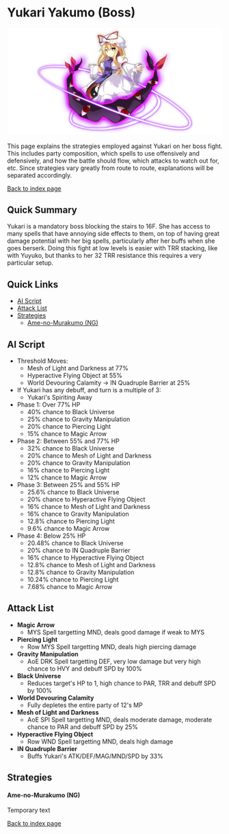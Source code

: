 # Yukari Yakumo (Boss)

![](img/yukari.png)

This page explains the strategies employed against Yukari on her boss fight. This includes party composition, which spells to use offensively and defensively, and how the battle should flow, which attacks to watch out for, etc. Since strategies vary greatly from route to route, explanations will be separated accordingly.

[Back to index page](../index.md)

## Quick Summary

Yukari is a mandatory boss blocking the stairs to 16F. She has access to many spells that have annoying side effects to them, on top of having great damage potential with her big spells, particularly after her buffs when she goes berserk. Doing this fight at low levels is easier with TRR stacking, like with Yuyuko, but thanks to her 32 TRR resistance this requires a very particular setup.

## Quick Links
* [AI Script](#script)
* [Attack List](#attacks)
* [Strategies](#strats)
	* [Ame-no-Murakumo (NG)](#ng-murakumo)

## <a id="script"></a>AI Script

* Threshold Moves:
	* Mesh of Light and Darkness at 77%
	* Hyperactive Flying Object at 55%
	* World Devouring Calamity -> IN Quadruple Barrier at 25%
* If Yukari has any debuff, and turn is a multiple of 3:
	* Yukari's Spiriting Away
* Phase 1: Over 77% HP
	* 40% chance to Black Universe
	* 25% chance to Gravity Manipulation
	* 20% chance to Piercing Light
	* 15% chance to Magic Arrow
* Phase 2: Between 55% and 77% HP
	* 32% chance to Black Universe
	* 20% chance to Mesh of Light and Darkness
	* 20% chance to Gravity Manipulation
	* 16% chance to Piercing Light
	* 12% chance to Magic Arrow
* Phase 3: Between 25% and 55% HP
	* 25.6% chance to Black Universe
	* 20% chance to Hyperactive Flying Object
	* 16% chance to Mesh of Light and Darkness
	* 16% chance to Gravity Manipulation
	* 12.8% chance to Piercing Light
	* 9.6% chance to Magic Arrow
* Phase 4: Below 25% HP
	* 20.48% chance to Black Universe
	* 20% chance to IN Quadruple Barrier
	* 16% chance to Hyperactive Flying Object
	* 12.8% chance to Mesh of Light and Darkness
	* 12.8% chance to Gravity Manipulation
	* 10.24% chance to Piercing Light
	* 7.68% chance to Magic Arrow

## <a id="attacks"></a>Attack List

* **Magic Arrow**
	* MYS Spell targetting MND, deals good damage if weak to MYS
* **Piercing Light**
	* Row MYS Spell targetting MND, deals high piercing damage
* **Gravity Manipulation**
	* AoE DRK Spell targetting DEF, very low damage but very high chance to HVY and debuff SPD by 100%
* **Black Universe**
	* Reduces target's HP to 1, high chance to PAR, TRR and debuff SPD by 100%
* **World Devouring Calamity**
	* Fully depletes the entire party of 12's MP
* **Mesh of Light and Darkness**
	* AoE SPI Spell targetting MND, deals moderate damage, moderate chance to PAR and debuff SPD by 25%
* **Hyperactive Flying Object**
	* Row WND Spell targetting MND, deals high damage
* **IN Quadruple Barrier**
	* Buffs Yukari's ATK/DEF/MAG/MND/SPD by 33%

## <a id="strats"></a>Strategies

#### <a id="ng-murakumo"></a>Ame-no-Murakumo (NG)

Temporary text

[Back to index page](../index.md)